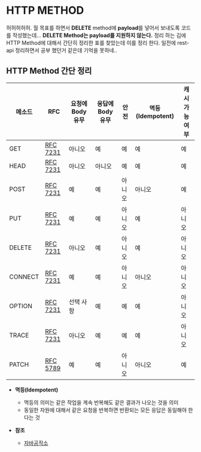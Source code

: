 # HTTP METHOD

허허허허허. 월 목표를 하면서 **DELETE** method에 **payload**를 넣어서 보내도록 코드를 작성했는데... **DELETE Method는 payload를 지원하지 않는다.** 정리 하는 김에 HTTP Method에 대해서 간단히 정리한 표를 찾았는데 이를 정리 한다. 일전에 rest-api 정리하면서 공부 했던거 같은데 기억을 못하네..

## HTTP Method 간단 정리

|메소드|RFC|요청에 Body 유무|응답에 Body 유무|안전|멱등(Idempotent)|캐시 가능 여부|
|-----|---|--------------|--------------|---|----------------|-----------|
| GET | [RFC 7231](https://tools.ietf.org/html/rfc7231) | 아니오 | 예 | 예 | 예 | 예 |
| HEAD | [RFC 7231](https://tools.ietf.org/html/rfc7231) | 아니오 | 아니오 | 예 | 예 | 예 |
| POST | [RFC 7231](https://tools.ietf.org/html/rfc7231) | 예 | 예 | 아니오 | 아니오 | 예 |
| PUT | [RFC 7231](https://tools.ietf.org/html/rfc7231) | 예 | 예 | 아니오 | 예 | 아니오 |
| DELETE | [RFC 7231](https://tools.ietf.org/html/rfc7231) | 아니오 | 예 | 아니오 | 예 | 아니오 |
| CONNECT | [RFC 7231](https://tools.ietf.org/html/rfc7231) | 예 | 예 | 아니오 | 아니오 | 아니오 |
| OPTION | [RFC 7231](https://tools.ietf.org/html/rfc7231) | 선택 사항 | 예 | 예 | 예 | 아니오 |
| TRACE | [RFC 7231](https://tools.ietf.org/html/rfc7231) | 아니오 | 예 | 예 | 예 | 아니오 |
| PATCH | [RFC 5789](https://tools.ietf.org/html/rfc5789) | 예 | 예 | 아니오 | 아니오 | 예 |

- **멱등(Idempotent)**
  - 멱등의 의미는 같은 작업을 계속 반복해도 같은 결과가 나오는 것을 의미
  - 동일한 자원에 대해서 같은 요청을 반복하면 반환되는 모든 응답은 동일해야 한다는 것

- **참조**
  - [자바공작소](https://javaplant.tistory.com/18)
